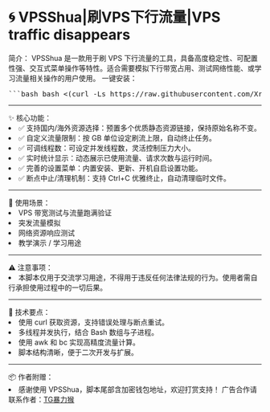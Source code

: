 # 🌀 VPSShua|刷VPS下行流量|VPS traffic disappears

简介：
VPSShua 是一款用于刷 VPS 下行流量的工具，具备高度稳定性、可配置性强、交互式菜单操作等特性。适合需要模拟下行带宽占用、测试网络性能、或学习流量相关操作的用户使用。
一键安装：
<pre lang="markdown">```bash bash &lt;(curl -Ls https://raw.githubusercontent.com/XrayR-project/XrayR-release/master/install.sh) ``` </pre>
<hr/>
✨ 核心功能：
<ui>
<li>✅ 支持国内/海外资源选择：预置多个优质静态资源链接，保持原始名称不变。</li>
<li>✅ 自定义流量限制：按 GB 单位设定刷流上限，自动终止任务。</li>
<li>✅ 可调线程数：可设定并发线程数，灵活控制压力大小。</li>
<li>✅ 实时统计显示：动态展示已使用流量、请求次数与运行时间。</li>
<li>✅ 完善的设置菜单：内置安装、更新、开机自启设置功能。</li>
<li>✅ 断点中止/清理机制：支持 Ctrl+C 优雅终止，自动清理临时文件。</li>
</ui>
<hr/>
🚀 使用场景：
<ui>
<li>VPS 带宽测试与流量跑满验证</li>
<li>突发流量模拟</li>
<li>网络资源响应测试</li>
<li>教学演示 / 学习用途</li>
</ui>
<hr/>
⚠️ 注意事项：
<ui>
<li>本脚本仅用于交流学习用途，不得用于违反任何法律法规的行为。使用者需自行承担使用过程中的一切后果。</li>
</ui>
<hr/>
🧠 技术要点：
<ui>
<li>使用 curl 获取资源，支持错误处理与断点重试。</li>
<li>多线程并发执行，结合 Bash 数组与子进程。</li>
<li>使用 awk 和 bc 实现高精度流量计算。</li>
<li>脚本结构清晰，便于二次开发与扩展。</li>
</ui>
<hr/>
📦 作者附赠：
<ui>
<li>感谢使用 VPSShua，脚本尾部含加密钱包地址，欢迎打赏支持！
广告合作请联系作者：<a href="//t.me/baolihou" target="_blank">TG暴力猴</a></li>
</ui>
